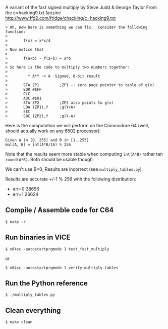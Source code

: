 A variant of the fast signed multiply by Steve Judd & George Taylor
From the c=hacking9.txt fanzine
http://www.ffd2.com/fridge/chacking/c=hacking9.txt

```
> Ah, now here is something we can fix.  Consider the following function:
>
>       f(x) = x*x/4
>
> Now notice that
>
>       f(a+b) - f(a-b) = a*b
>
> So here is the code to multiply two numbers together:
>
>         * A*Y -> A  Signed, 8-bit result
>
>       STA ZP1         ;ZP1 -- zero page pointer to table of g(x)
>       EOR #$FF
>       CLC
>       ADC #$01
>       STA ZP2         ;ZP2 also points to g(x)
>       LDA (ZP1),Y     ;g(Y+A)
>       SEC
>       SBC (ZP2),Y     ;g(Y-A)
```

Here is the computation we will perform on the Commodore 64 (well,
should actually work on any 6502 processor):

```
Given A in [0..255] and B in [1..255]
mul(A, B) = int(A*B/16) % 256
```

Note that the results seem more stable when computing `int(A*B)`
rather tan `round(A*B)`. Both should be usable though.

We can't use B=0; Results are incorrect (see `multiply_tables.py`)

Results are accurate +/-1 % 256 with the following distribution:
* err=0 38656
* err=1 26624

## Compile / Assemble code for C64

```
$ make -r
```

## Run binaries in VICE

```
$ x64sc -autostartprgmode 1 test_fast_multiply
```

or

```
$ x64sc -autostartprgmode 1 verify_multiply_tables
```

## Run the Python reference

```
$ ./multiply_tables.py
```

## Clean everything

```
$ make clean
```
